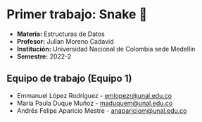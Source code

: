 # Primer trabajo: Snake 🐍
- **Materia:** Estructuras de Datos
- **Profesor:** Julian Moreno Cadavid
- **Institución:** Universidad Nacional de Colombia sede Medellín
- **Semestre:** 2022-2

## Equipo de trabajo (Equipo 1)
- Emmanuel López Rodríguez - [emlopezr@unal.edu.co](mailto:emlopezr@unal.edu.co)
- Maria Paula Duque Muñoz - [maduquem@unal.edu.co](mailto:maduquem@unal.edu.co)
- Andrés Felipe Aparicio Mestre - [anapariciom@unal.edu.co](mailto:anapariciom@unal.edu.co)
